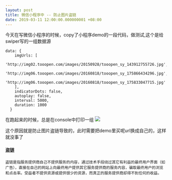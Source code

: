 ```yaml
---
layout: post
title: 微信小程序中 -- 防止图片盗链
date: 2019-03-11 12:00:00.000000001 +08:00
---
```


今天在写微信小程序的时候，copy了小程序demo的一段代码，做测试,这个是给swiper写的一组数据源
```
data: {
    imgUrls: [
      'http://img02.tooopen.com/images/20150928/tooopen_sy_143912755726.jpg',
      'http://img06.tooopen.com/images/20160818/tooopen_sy_175866434296.jpg',
      'http://img06.tooopen.com/images/20160818/tooopen_sy_175833047715.jpg'
    ],
    indicatorDots: false,
    autoplay: false,
    interval: 5000,
    duration: 1000
  }
```

在跑起来的时候，总是在console中打印一组
<image src="https://github.com/Fe7s/Fe7s.github.io/blob/master/assets/iamgesList/Summary/防止图片盗链.png?raw=true"></image>

这个原因就是防止图片盗链导致的，此时需要把demo里买呢url换成自己的，这样就没事了

#### [盗链](https://baike.baidu.com/item/%E7%9B%97%E9%93%BE/4934434)
    盗链是指服务提供商自己不提供服务的内容，通过技术手段绕过其它有利益的最终用户界面（如广告），直接在自己的网站上向最终用户提供其它服务提供商的服务内容，骗取最终用户的浏览和点击率。受益者不提供资源或提供很少的资源，而真正的服务提供商却得不到任何的收益。



